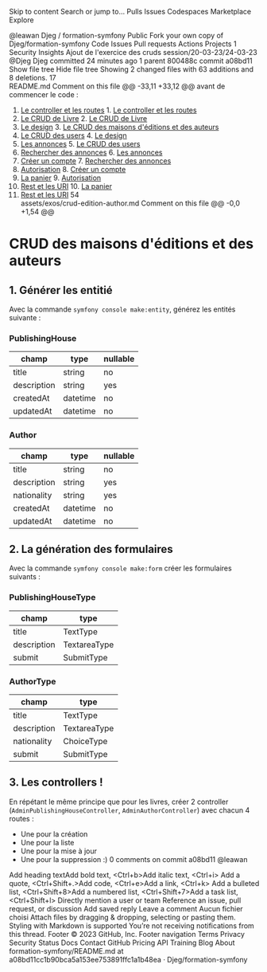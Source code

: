 Skip to content
Search or jump to…
Pulls
Issues
Codespaces
Marketplace
Explore

@leawan
Djeg
/
formation-symfony
Public
Fork your own copy of Djeg/formation-symfony
Code
Issues
Pull requests
Actions
Projects
1
Security
Insights
Ajout de l'exercice des cruds
session/20-03-23/24-03-23
@Djeg
Djeg committed 24 minutes ago
1 parent 800488c
commit a08bd11
Show file tree Hide file tree
Showing 2 changed files with 63 additions and 8 deletions.
17  
README.md
Comment on this file
@@ -33,11 +33,12 @@ avant de commencer le code :

1. [Le controller et les routes](./assets/exos/controller.md) 1. [Le controller et les routes](./assets/exos/controller.md)
2. [Le CRUD de Livre](./assets/exos/crud-book.md) 2. [Le CRUD de Livre](./assets/exos/crud-book.md)
3. [Le design](./assets/exos/le-design.md) 3. [Le CRUD des maisons d'éditions et des auteurs](./assets/exos/crud-edition-author.md)
4. [Le CRUD des users](./assets/exos/crud-user.md) 4. [Le design](./assets/exos/le-design.md)
5. [Les annonces](./assets/exos/les-annonces.md) 5. [Le CRUD des users](./assets/exos/crud-user.md)
6. [Rechercher des annonces](./assets/exos/search-form.md) 6. [Les annonces](./assets/exos/les-annonces.md)
7. [Créer un compte](./assets/exos/account.md) 7. [Rechercher des annonces](./assets/exos/search-form.md)
8. [Autorisation](./assets/exos/authorization.md) 8. [Créer un compte](./assets/exos/account.md)
9. [La panier](./assets/exos/cart.md) 9. [Autorisation](./assets/exos/authorization.md)
10. [Rest et les URI](./assets/exos/rest.md) 10. [La panier](./assets/exos/cart.md)
11. [Rest et les URI](./assets/exos/rest.md)
    54  
    assets/exos/crud-edition-author.md
    Comment on this file
    @@ -0,0 +1,54 @@

# CRUD des maisons d'éditions et des auteurs

## 1. Générer les entitié

Avec la commande `symfony console make:entity`, générez les entités suivante :

### PublishingHouse

| champ       | type     | nullable |
| ----------- | -------- | -------- |
| title       | string   | no       |
| description | string   | yes      |
| createdAt   | datetime | no       |
| updatedAt   | datetime | no       |

### Author

| champ       | type     | nullable |
| ----------- | -------- | -------- |
| title       | string   | no       |
| description | string   | yes      |
| nationality | string   | yes      |
| createdAt   | datetime | no       |
| updatedAt   | datetime | no       |

## 2. La génération des formulaires

Avec la commande `symfony console make:form` créer les formulaires suivants :

### PublishingHouseType

| champ       | type         |
| ----------- | ------------ |
| title       | TextType     |
| description | TextareaType |
| submit      | SubmitType   |

### AuthorType

| champ       | type         |
| ----------- | ------------ |
| title       | TextType     |
| description | TextareaType |
| nationality | ChoiceType   |
| submit      | SubmitType   |

## 3. Les controllers !

En répétant le même principe que pour les livres, créer 2 controller (`AdminPublishingHouseController`, `AdminAuthorController`) avec chacun 4 routes :

- Une pour la création
- Une pour la liste
- Une pour la mise à jour
- Une pour la suppression :)
  0 comments on commit a08bd11
  @leawan

Add heading textAdd bold text, <Ctrl+b>Add italic text, <Ctrl+i>
Add a quote, <Ctrl+Shift+.>Add code, <Ctrl+e>Add a link, <Ctrl+k>
Add a bulleted list, <Ctrl+Shift+8>Add a numbered list, <Ctrl+Shift+7>Add a task list, <Ctrl+Shift+l>
Directly mention a user or team
Reference an issue, pull request, or discussion
Add saved reply
Leave a comment
Aucun fichier choisi
Attach files by dragging & dropping, selecting or pasting them.
Styling with Markdown is supported
You’re not receiving notifications from this thread.
Footer
© 2023 GitHub, Inc.
Footer navigation
Terms
Privacy
Security
Status
Docs
Contact GitHub
Pricing
API
Training
Blog
About
formation-symfony/README.md at a08bd11cc1b90bca5a153ee753891ffc1a1b48ea · Djeg/formation-symfony
